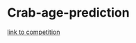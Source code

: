 # Crab-age-prediction
[link to competition](https://www.kaggle.com/competitions/playground-series-s3e16/overview)
